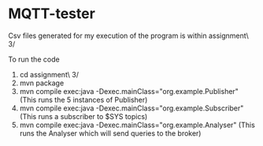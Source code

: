 # MQTT-tester
Csv files generated for my execution of the program is within assignment\ 3/

To run the code
1) cd assignment\ 3/
2) mvn package
3) mvn compile exec:java -Dexec.mainClass="org.example.Publisher" (This runs the 5 instances of Publisher)
4) mvn compile exec:java -Dexec.mainClass="org.example.Subscriber" (This runs a subscriber to $SYS topics)
5) mvn compile exec:java -Dexec.mainClass="org.example.Analyser" (This runs the Analyser which will send queries to the broker) 
